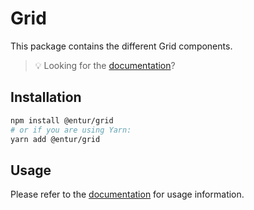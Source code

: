 # Grid

This package contains the different Grid components.

> 💡 Looking for the [documentation](https://design.entur.no/komponenter/ressurser/grid)?

## Installation

```sh
npm install @entur/grid
# or if you are using Yarn:
yarn add @entur/grid
```

## Usage

Please refer to the [documentation](https://design.entur.no/komponenter/ressurser/grid) for usage information.
